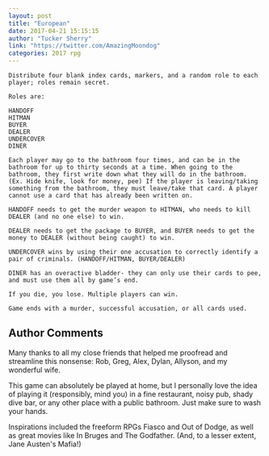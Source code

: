 ```yaml
---
layout: post
title: "European"
date: 2017-04-21 15:15:15
author: "Tucker Sherry"
link: "https://twitter.com/AmazingMoondog"
categories: 2017 rpg
---
```

```
Distribute four blank index cards, markers, and a random role to each player; roles remain secret.

Roles are:

HANDOFF
HITMAN
BUYER
DEALER
UNDERCOVER
DINER

Each player may go to the bathroom four times, and can be in the bathroom for up to thirty seconds at a time. When going to the bathroom, they first write down what they will do in the bathroom. (Ex. Hide knife, look for money, pee) If the player is leaving/taking something from the bathroom, they must leave/take that card. A player cannot use a card that has already been written on.

HANDOFF needs to get the murder weapon to HITMAN, who needs to kill DEALER (and no one else) to win.

DEALER needs to get the package to BUYER, and BUYER needs to get the money to DEALER (without being caught) to win.

UNDERCOVER wins by using their one accusation to correctly identify a pair of criminals. (HANDOFF/HITMAN, BUYER/DEALER)

DINER has an overactive bladder- they can only use their cards to pee, and must use them all by game’s end.

If you die, you lose. Multiple players can win.

Game ends with a murder, successful accusation, or all cards used.

```
## Author Comments 

Many thanks to all my close friends that helped me proofread and streamline this nonsense: Rob, Greg, Alex, Dylan, Allyson, and my wonderful wife.

This game can absolutely be played at home, but I personally love the idea of playing it (responsibly, mind you) in a fine restaurant, noisy pub, shady dive bar, or any other place with a public bathroom. Just make sure to wash your hands.

Inspirations included the freeform RPGs Fiasco and Out of Dodge, as well as great movies like In Bruges and The Godfather. (And, to a lesser extent, Jane Austen's Mafia!)
